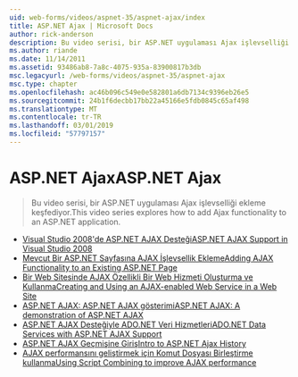 ```yaml
---
uid: web-forms/videos/aspnet-35/aspnet-ajax/index
title: ASP.NET Ajax | Microsoft Docs
author: rick-anderson
description: Bu video serisi, bir ASP.NET uygulaması Ajax işlevselliği ekleme keşfediyor.
ms.author: riande
ms.date: 11/14/2011
ms.assetid: 93486ab8-7a8c-4075-935a-83900817b3db
msc.legacyurl: /web-forms/videos/aspnet-35/aspnet-ajax
msc.type: chapter
ms.openlocfilehash: ac46b096c549e0e582801a6db7134c9396eb26e5
ms.sourcegitcommit: 24b1f6decbb17bb22a45166e5fdb0845c65af498
ms.translationtype: MT
ms.contentlocale: tr-TR
ms.lasthandoff: 03/01/2019
ms.locfileid: "57797157"
---
```

<a name="aspnet-ajax"></a><span data-ttu-id="d9aa2-103">ASP.NET Ajax</span><span class="sxs-lookup"><span data-stu-id="d9aa2-103">ASP.NET Ajax</span></span>
====================
> <span data-ttu-id="d9aa2-104">Bu video serisi, bir ASP.NET uygulaması Ajax işlevselliği ekleme keşfediyor.</span><span class="sxs-lookup"><span data-stu-id="d9aa2-104">This video series explores how to add Ajax functionality to an ASP.NET application.</span></span>


- [<span data-ttu-id="d9aa2-105">Visual Studio 2008'de ASP.NET AJAX Desteği</span><span class="sxs-lookup"><span data-stu-id="d9aa2-105">ASP.NET AJAX Support in Visual Studio 2008</span></span>](aspnet-ajax-support-in-visual-studio-2008.md)
- [<span data-ttu-id="d9aa2-106">Mevcut Bir ASP.NET Sayfasına AJAX İşlevsellik Ekleme</span><span class="sxs-lookup"><span data-stu-id="d9aa2-106">Adding AJAX Functionality to an Existing ASP.NET Page</span></span>](adding-ajax-functionality-to-an-existing-aspnet-page.md)
- [<span data-ttu-id="d9aa2-107">Bir Web Sitesinde AJAX Özellikli Bir Web Hizmeti Oluşturma ve Kullanma</span><span class="sxs-lookup"><span data-stu-id="d9aa2-107">Creating and Using an AJAX-enabled Web Service in a Web Site</span></span>](creating-and-using-an-ajax-enabled-web-service-in-a-web-site.md)
- [<span data-ttu-id="d9aa2-108">ASP.NET AJAX: ASP.NET AJAX gösterimi</span><span class="sxs-lookup"><span data-stu-id="d9aa2-108">ASP.NET AJAX: A demonstration of ASP.NET AJAX</span></span>](aspnet-ajax-a-demonstration-of-aspnet-ajax.md)
- [<span data-ttu-id="d9aa2-109">ASP.NET AJAX Desteğiyle ADO.NET Veri Hizmetleri</span><span class="sxs-lookup"><span data-stu-id="d9aa2-109">ADO.NET Data Services with ASP.NET AJAX Support</span></span>](adonet-data-services-with-aspnet-ajax-support.md)
- [<span data-ttu-id="d9aa2-110">ASP.NET AJAX Geçmişine Giriş</span><span class="sxs-lookup"><span data-stu-id="d9aa2-110">Intro to ASP.NET Ajax History</span></span>](introduction-to-aspnet-ajax-history.md)
- [<span data-ttu-id="d9aa2-111">AJAX performansını geliştirmek için Komut Dosyası Birleştirme kullanma</span><span class="sxs-lookup"><span data-stu-id="d9aa2-111">Using Script Combining to improve AJAX performance</span></span>](using-script-combining-to-improve-ajax-performance.md)
